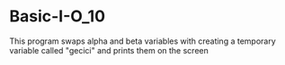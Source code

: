 # Basic-I-O_10
This program swaps alpha and beta variables with creating a temporary variable called "gecici" and prints them on the screen